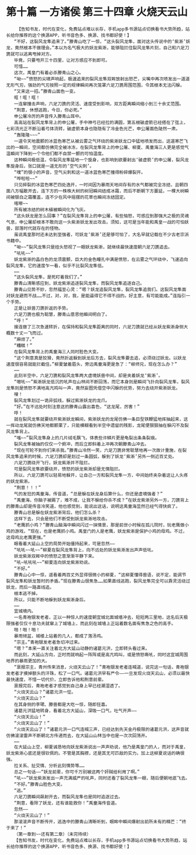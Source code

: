 # 第十篇 一方诸侯 第三十四章 火烧天云山
        【告知书友，时代在变化，免费站点难以长存，手机app多书源站点切换看书大势所趋，站长给你推荐的这个换源APP，听书音色多、换源、找书都好使！】
       “不好，这裂风龙隼追来了。”滕青山吃了一惊，“这头裂风龙隼，面对这头传说中的‘紫淅’妖龙，竟然根本不做理会。”本以为名气极大的妖龙紫淅，能够阻拦住裂风龙隼片刻，自己和六足刀篪就可以逃离甩掉对方。
       毕竟，只要甩开三十四里，让对方感应不到即可。
       可惜……
       这次，禹皇门有着必杀滕青山之心。
       “呦~~”愤怒的尖啸声响起，极速追来的裂风龙隼双眸放射出怒芒，尖嘴中再次喷发出一道道无形气刃，强劲的气刃按照一定的规律瞬间再次笼罩六足刀篪周围范围，令其根本无法闪躲。
       “又来这一招。”滕青山面色一变。
       哐！哐！哐！
       一连窜撞击声响，六足刀篪的灵活、速度受到影响，双方距离瞬间缩小到三十余丈范围。
       “荆意，休想逃跑，今日，你必死。”
       申公屠冷厉的声音传入滕青山耳中。
       高高站在裂风龙隼背上的申公屠，手中神弓已经拉的满圆，第五根破虚箭已经搭在了弦上，七彩流光正不断沿着弓体流转，破虚箭本身也隐隐有了冷金色光芒，申公屠面色陡然一肃。
       “轰隆隆~~~”
       一道令天地震颤的冰蓝色寒芒从被云雾之气环绕的紫淅妖龙口中猛地喷发而出，这道寒芒飞出的一瞬间，空间都仿佛完全被冰冻，在裂风龙隼背上的申公屠、柳夏、禹童海三人更是感觉气温瞬间下降到一个令他们都不自禁一颤的可怕温度。
       这种瞬间极低温，令裂风龙隼猛地一个旋身，也影响到欲要射出‘破虚箭’的申公屠，裂风龙隼旋身后，张口就是一道无形的‘空气尖刺’。
       “噗”的很小的声音，空气尖刺和这一道冰蓝色寒芒撞得粉碎爆裂开。
       “哗啦啦~~”
       只见碎裂的冰蓝色寒芒四处逸开，一时间因为暴雨天地间存有的水气都被完全冻结，且朝四面八方幅散开去，连下方的一株株大树的树冠瞬间结成冰霜，而后不断朝下方蔓延，一棵大树瞬间被银白之霜覆盖，连不少在风中摇摆的花草也瞬间冻结固定。
       喀嚓~~
       所有被冻结的树木植被瞬间化为飞灰。
       “这头妖龙是怎么回事？”在裂风龙隼背上的申公屠，有些恼怒，可感应到那强大之极的灵魂气息，申公屠却根本不敢向这一头紫淅妖龙发出攻击。须知，这可是当年能和禹皇一战的可怕妖兽，部落时代就存在的怪物。
       虽说禹皇那时还未达到至强者，可妖龙‘紫淅’还是够可怕了，大名早就记载在不少古老宗派书籍中。
       “呦~~”裂风龙隼只是扭头怒视了一眼妖龙紫淅，就继续最快速度朝六足刀篪追去。
       “吼吼~~”
       妖龙紫淅的晶白色的龙须震颤，巨大的金色瞳孔中满是愤怒，在云雾之气环绕中，飞速追向裂风龙隼，它的速度乍一看，似乎不比裂风龙隼低。
       ……
       “这头裂风龙隼，是死盯着我们了。”
       滕青山清晰感应到，妖龙紫淅追逐裂风龙隼，而裂风龙隼追逐自己。
       滕青山见势不妙，忽然福至心灵：“嗯？妖龙追裂风龙隼，裂风龙隼追我们。这裂风龙隼面对妖龙避而不战……不过，对，对，我，是能逼得它不得不战的。好主意，有可能能成。”连指引一个手势。
       正是让妖兽刀篪折返的手势。
       六足刀篪也极为聪慧，滕青山意思他瞬间明白了。
       “呼！”
       接连做了三次急速转折，在保持和裂风龙隼距离的同时，六足刀篪就已经从妖龙紫淅身侧大概数十丈一飞而过。
       “麻烦了。”
       “糟糕！”
       在裂风龙隼背上的禹童海三人同时脸色大变。
       “这个荆意真是狡猾，竟然折返躲到妖龙后方去，裂风龙隼要去追，必须绕过妖龙。以妖龙速度很容易就能拦截住。”柳夏皱着眉头，旁边禹童海更是急了：“柳师兄，现在怎么办？”
       ……
       此刻半空中，六足刀篪和裂风龙隼两大虚境妖兽中间，却是夹着妖龙‘紫淅’。
       “嗷吼~~”紫淅妖龙低沉的吼声在山林间不断回荡，而它本身则是瞬间飞扑向裂风龙隼，裂风龙隼则是愤怒不满地高亢鸣叫一声，竟然妄图凭借空中闪躲的优势，努力去绕开紫淅妖龙。
       嗖！
       裂风龙隼划过一诡异弧线，躲过紫淅妖龙的龙爪。
       “好。”在不远处时刻注意这的滕青山露出喜色，“这龙尾，厉害！”
       呼！
       就在裂风龙隼就要绕开紫淅妖龙瞬间，紫淅妖龙的龙尾仿佛一条巨型铁鞭猛地挥抽起来，这一挥动龙尾就仿佛天地都颤栗了，只能模糊看到半空中遗留的残影，龙尾便狠狠抽在躲闪不及裂风龙隼背上。
       “嗤~~”裂风龙隼身上的几片绒毛飘飞，体表些许鳞片更是龟裂出条条裂痕。
       裂风龙隼被抽的仅仅一个俯冲，而后立即斜着上冲再次朝滕青山冲去。
       “现在可轮不到你们来杀我。”滕青山冷然一笑，六足刀篪非常聪慧地再一次故计重施，在裂风龙隼追来的时候，六足刀篪却是划过一条圆弧，躲到了妖龙‘紫淅’另外一侧近百丈处。
       六足刀篪绕开飞行，妖龙紫淅并不阻拦。
       可是裂风龙隼欲要绕开，愤怒的妖龙紫淅却是无情阻拦。
       所以，六足刀篪可以轻易地躲开，让自己一方和裂风龙隼一方，中间始终夹杂着这让人头疼的妖龙紫淅。
       “荆意！！！”
       气的发狂的禹童海，传音道，“总是躲在妖龙身后算什么，你还是虚境强者？”
       “禹童海，你脑子被踢了，难不成，让我不躲给你杀不成？”在妖龙紫淅另外一方，刀篪背上的滕青山却是传音冷笑道，他也感觉到，能说出这话，说明这禹童海显然已经气得快疯了。
       滕青山总是躲在妖龙紫淅背后，他们怎么杀？
       这样下去，只会是他们不断受到妖龙紫淅地攻击。
       “老鹰抓小鸡？”滕青山脑海中瞬间闪过一抹情景，那是前世小时候在孤儿院时，玩老鹰做小鸡的游戏，“现在，也是老鹰抓小鸡。禹皇门的人是老鹰，妖龙紫淅是保护小鸡的母鸡。不过，这母鸡比老鹰更强。”
       眼看着大延山上空的局势开始僵持起来，可是忽然——
       “吼吼~~吼~~”柳夏在裂风龙隼背上，向不远处的妖龙紫淅发出声声低吼。
       妖龙紫淅双眸中的愤怒之意渐渐平静下来。
       “吼~吼吼吼~~”柳夏连向妖龙紫淅劝说。
       “不好。”
       滕青山心中一惊，遥看着两百丈外显得很微小的柳夏，“这柳夏懂得兽语，说不定，能调节裂风龙隼和妖龙暂时的矛盾。”现在滕青山很焦急……如果直线逃跑，裂风龙隼完全可以靠灵活绕过妖龙，而后一路直线追。
       根本逃不掉。
       所以，只能不断地躲到妖龙紫淅身后。
       ……
       宜城境内。
       一名青袍银发老者，正以一种惊人的速度朝宜城北面城墙冲去，短短两三里地，这名后天极限强者仅仅十息功夫就窜上了城墙上，而此刻在城墙上正站着数名面有焦急之色的高手。
       啪！啪！啪！
       暴雨倾盆，城楼上站着的几人，都成了落汤鸡。
       “宗主。”青袍银发老者急切冲过来。
       “嗯？”本来一直关注着北方大延山动静的诸葛元洪，立即转头看过来。
       而此刻，大延山方向，正时而就响起一阵阵或是高亢鸣叫，或是愤怒嘶吼，同时这宜城周围地界的暴雨更加的大。
       “禀报宗主，青州传来消息，火烧天云山了！”青袍银发老者连喊道，说完这一句话，青袍银发老者才摸掉额头的汗珠，松了一口气。诸葛元洪早有严令——一旦发现火烧天云山，必须以最快最快速度，不惜一切代价，立即告诉他和荆意前辈。
       禀报完后，青袍老者才感觉到自己身上早已经潮湿透了。
       “火烧天云山？”诸葛元洪一怔。
       “火烧天云山？”
       在其身侧的李珺、滕兽都是大吃一惊，随即狂喜。
       诸葛元洪猛地转身，看着北方大延山，深吸一口气，吐气开声——
       “火烧天云山！”
       “火烧天云山了！”
       “火烧天云山了！”诸葛元洪一口气连喊三声，已经达到先天金丹极限的诸葛元洪，这声音就仿佛滚滚雷声不断朝北方传递而去，在大延山山林当中也是一次次回荡开。
       ……
       在大延山上空，柳夏诚恳地向妖龙紫淅说出一声声劝说，他乃是禹皇门的人，而对于禹皇，妖龙紫淅心底还是很钦佩的。不管是其胸襟，还是其无可匹敌的实力。加上这柳夏说话的确很强。
       拉关系、扯交情、分析此刻情势等……
       总之一句话——“妖龙前辈，你可千万别被这两个奸贼给利用了啊。”
       “吼~~”妖龙紫淅发出一声充满威严的吼声，同时还看了裂风龙隼一眼，随后便朝地底飞去。
       “不好。”滕青山脸色大变。
       “逃。”
       六足刀篪瞬间飙射开去，而裂风龙隼也是同时追逐过去。
       “荆意，看除了妖龙，还有谁能救你！”禹童海传音道。
       忽然——
       “火烧天云山了！”
       那滚滚声音不断传开，逃逸中的滕青山清晰听到，眼眸中瞬间爆射出前所未有的精芒：“终于来了！”
       （第一章到~~还有第二章）（未完待续）
       【告知书友，时代在变化，免费站点难以长存，手机app多书源站点切换看书大势所趋，站长给你推荐的这个换源APP，听书音色多、换源、找书都好使！】